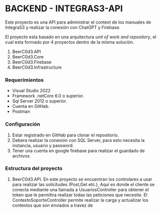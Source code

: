 # BACKEND - INTEGRAS3-API
Este proyecto es una API para administrar el context de los manuales de IntegraS3 y realizar la conexión con ChatGPT y Firebase.

El proyecto esta basado en una arquitectura *unit of work and repository*, el cual esta formado por 4 proyectos dentro de la misma solución.

1. BeerC0d3.API
2. BeerC0d3.Core 
3. BeerC0d3.Firebase
4. BeerC0d3.Infrastructure


### Requerimientos

- Visual Studio 2022
- Framework .netCore  6.0 o superior.
- Sql Server 2012 o superior.
- Cuenta en GitHab.
- Postman

### Configuración
1. Estar registrado en GitHab para clonar el repositorio.
2. Debera realizar la conexión con SQL Server, para esto necesita la instancia, usuario y password.
3. Tener una cuenta en google firebase para realizar el guardado de archivos.

### Estructura del proyecto
1. BeerC0d3.API.
En este proyecto se encuentran los controlares a usar para realizar las solicitudes (Post,Get etc.), Aquí es donde el cliente se conecta mediante una llamada a UsuariosController para obtener el token que le permitira realizar todas las peticiones que necesite.
El ContextoSoporteController permite realizar la carga y actualizar los contextos que son enviados a travez de
